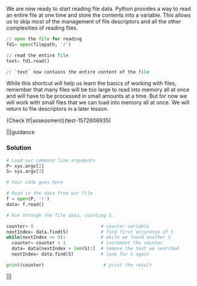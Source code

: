 We are now ready to start reading file data. Python provides a way to read an entire file at one time and store the contents into a variable. This allows us to skip most of the management of file descriptors and all the other complexities of reading files. 

```python
// open the file for reading
fd1= open(filepath, 'r') 

// read the entire file
text= fd1.read()

// `text` now contains the entire content of the file
```

While this shortcut will help us learn the basics of working with files, remember that many files will be too large to read into memory all at once and will have to be processed in small amounts at a time. But for now we will work with small files that we can load into memory all at once. We will return to file descriptors in a later lesson.

{Check It!|assessment}(test-1572606935)


|||guidance
### Solution
```python
# Load our command line arguments
P= sys.argv[2]
S= sys.argv[3]

# Your code goes here

# Read in the data from our file
f = open(P, 'r')
data= f.read()

# Run through the file data, counting S.

counter= 0                         # counter variable
nextIndex= data.find(S)            # find first occurence of S
while(nextIndex >= 0):             # while we found another S
  counter= counter + 1             # increment the counter
  data= data[nextIndex + len(S):]  # remove the text we searched
  nextIndex= data.find(S)          # look for S again

print(counter)                      # print the result
```
|||